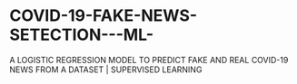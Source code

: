# COVID-19-FAKE-NEWS-SETECTION---ML-
A LOGISTIC REGRESSION MODEL TO PREDICT FAKE AND REAL COVID-19 NEWS FROM A DATASET | SUPERVISED LEARNING
